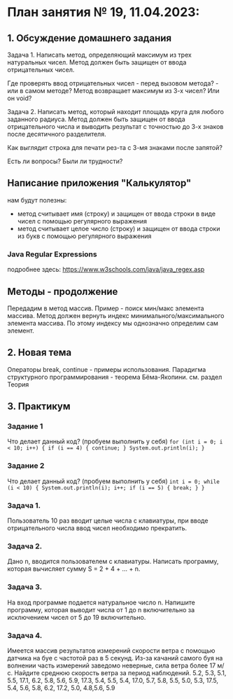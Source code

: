 # План занятия № 19, 11.04.2023:

## 1. Обсуждение домашнего задания
Задача 1.
Написать метод, определяющий максимум из трех натуральных чисел.
Метод должен быть защищен от ввода отрицательных чисел.

Где проверять ввод отрицательных чисел - перед вызовом метода? - или в самом методе?
Метод возвращает максимум из 3-х чисел? Или он void?

Задача 2.
Написать метод, который находит площадь круга для любого заданного радиуса.
Метод должен быть защищен от ввода отрицательного числа и выводить
результат с точностью до 3-х знаков после десятичного разделителя.

Как выглядит строка для печати рез-та с 3-мя знаками после запятой?

Есть ли вопросы? Были ли трудности?

## Написание приложения "Калькулятор"
нам будут полезны:
- метод считывает имя (строку) и защищен от ввода строки в виде чисел 
с помощью регулярного выражения
- метод считывает целое число (строку) и защищен от ввода строки из букв 
с помощью регулярного выражения
### Java Regular Expressions
подробнее здесь: [https://www.w3schools.com/java/java_regex.asp ](https://www.w3schools.com/java/java_regex.asp)

## Методы - продолжение
Передадим в метод массив. Пример - поиск мин/макс элемента массива.
Метод должен вернуть индекс минимального/максимального элемента массива.
По этому индексу мы однозначно определим сам элемент.

## 2. Новая тема
Операторы break, continue - примеры использования.
Парадигма структурного программирования - теорема Бёма-Якопини.
см. раздел Теория

## 3. Практикум
### Задание 1
Что делает данный код? (пробуем выполнить у себя)
`for (int i = 0; i < 10; i++) {
if (i == 4) {
continue;
}
System.out.println(i);
}
`
### Задание 2
Что делает данный код? (пробуем выполнить у себя)
`int i = 0;
while (i < 10) {
System.out.println(i);
i++;
if (i == 5) {
break;
}
}`

### Задача 1.
Пользователь 10 раз вводит целые числа с клавиатуры,
при вводе отрицательного числа ввод чисел необходимо прекратить.

### Задача 2.
Дано n, вводится пользователем с клавиатуры. Написать программу, которая вычисляет
сумму S = 2 + 4 + … + n.

### Задача 3.
На вход программе подается натуральное число n. Напишите программу, которая выводит
числа от 1 до n включительно за исключением чисел от 5 до 19 включительно.

### Задача 4.
Имеется массив результатов измерений скорости ветра с помощью датчика на буе
с частотой раз в 5 секунд. Из-за качаний самого буя на волнении часть измерений
заведомо неверные, сила ветра более 17 м/с.
Найдите среднюю скорость ветра за период наблюдений.
5.2, 5.3, 5.1, 5.5, 17.1, 6.2, 5.8, 5.6, 5.9, 17.3, 5.4, 5.5, 5.4, 17.0,
5.7, 5.8, 5.5, 5.0, 5.3, 17.5, 5.4, 5.6, 5.8, 6.2, 17.2, 5.0, 4.8,5.6, 5.9



